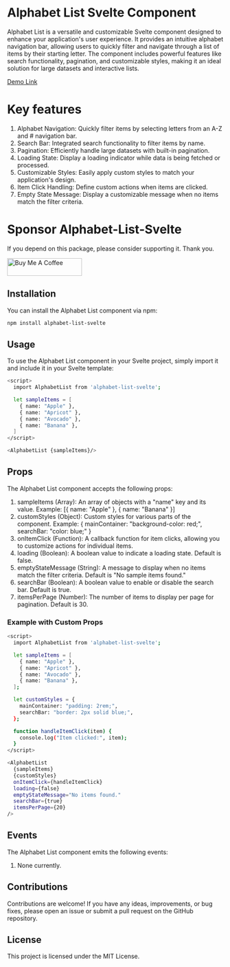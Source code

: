 # Alphabet List Svelte Component

Alphabet List is a versatile and customizable Svelte component designed to enhance your application's user experience. It provides an intuitive alphabet navigation bar, allowing users to quickly filter and navigate through a list of items by their starting letter. The component includes powerful features like search functionality, pagination, and customizable styles, making it an ideal solution for large datasets and interactive lists.

[Demo Link](https://alphabet-list-svelte-demo.netlify.app/)

# Key features

1. Alphabet Navigation: Quickly filter items by selecting letters from an A-Z and # navigation bar.
2. Search Bar: Integrated search functionality to filter items by name.
3. Pagination: Efficiently handle large datasets with built-in pagination.
4. Loading State: Display a loading indicator while data is being fetched or processed.
5. Customizable Styles: Easily apply custom styles to match your application's design.
6. Item Click Handling: Define custom actions when items are clicked.
7. Empty State Message: Display a customizable message when no items match the filter criteria.

# Sponsor Alphabet-List-Svelte

If you depend on this package, please consider supporting it. Thank you.

<a href="https://buymeacoffee.com/ayushjhunjhunwala" target="_blank"><img src="https://cdn.buymeacoffee.com/buttons/default-orange.png" alt="Buy Me A Coffee" height="41" width="174"></a>

## Installation

You can install the Alphabet List component via npm:

```bash
npm install alphabet-list-svelte
```

## Usage

To use the Alphabet List component in your Svelte project, simply import it and include it in your Svelte template:

```bash
<script>
  import AlphabetList from 'alphabet-list-svelte';

  let sampleItems = [
    { name: "Apple" },
    { name: "Apricot" },
    { name: "Avocado" },
    { name: "Banana" },
  ]
</script>

<AlphabetList {sampleItems}/>
```

## Props

The Alphabet List component accepts the following props:

1. sampleItems (Array): An array of objects with a "name" key and its value. Example: [{ name: "Apple" }, { name: "Banana" }]
2. customStyles (Object): Custom styles for various parts of the component. Example: { mainContainer: "background-color: red;", searchBar: "color: blue;" }
3. onItemClick (Function): A callback function for item clicks, allowing you to customize actions for individual items.
4. loading (Boolean): A boolean value to indicate a loading state. Default is false.
5. emptyStateMessage (String): A message to display when no items match the filter criteria. Default is "No sample items found."
6. searchBar (Boolean): A boolean value to enable or disable the search bar. Default is true.
7. itemsPerPage (Number): The number of items to display per page for pagination. Default is 30.

### Example with Custom Props

```bash
<script>
  import AlphabetList from 'alphabet-list-svelte';

  let sampleItems = [
    { name: "Apple" },
    { name: "Apricot" },
    { name: "Avocado" },
    { name: "Banana" },
  ];

  let customStyles = {
    mainContainer: "padding: 2rem;",
    searchBar: "border: 2px solid blue;",
  };

  function handleItemClick(item) {
    console.log("Item clicked:", item);
  }
</script>

<AlphabetList
  {sampleItems}
  {customStyles}
  onItemClick={handleItemClick}
  loading={false}
  emptyStateMessage="No items found."
  searchBar={true}
  itemsPerPage={20}
/>
```

## Events

The Alphabet List component emits the following events:

1. None currently.

## Contributions

Contributions are welcome! If you have any ideas, improvements, or bug fixes, please open an issue or submit a pull request on the GitHub repository.

## License

This project is licensed under the MIT License.
